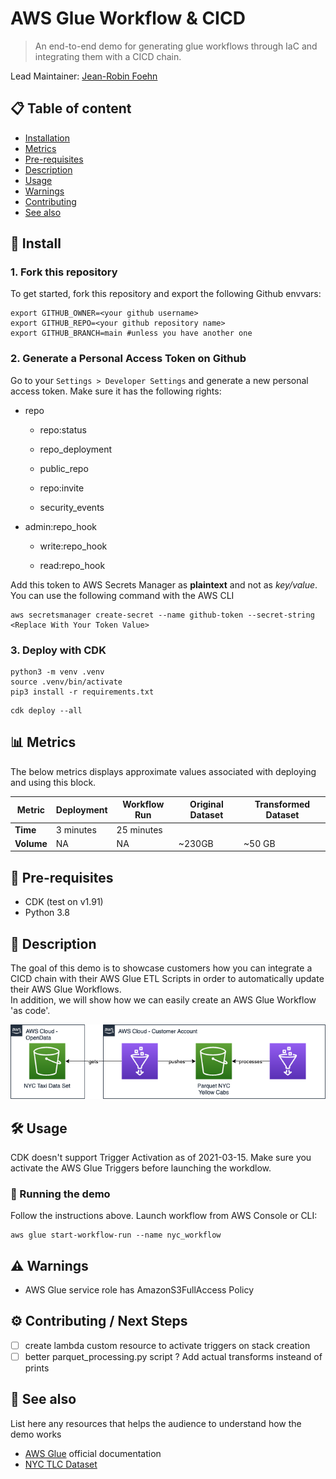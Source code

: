 # AWS Glue Workflow & CICD
> An end-to-end demo for generating glue workflows through IaC and integrating them with a CICD chain.

Lead Maintainer: [Jean-Robin Foehn](mailto:fjeanrob@amazon.com)

## 📋 Table of content

 - [Installation](#-install)
 - [Metrics](#-metrics)
 - [Pre-requisites](#-pre-requisites)
 - [Description](#-description)
 - [Usage](#-usage)  
 - [Warnings](#-warnings) 
 - [Contributing](#-contributing--next-steps)   
 - [See also](#-see-also)

## 🚀 Install

### 1. Fork this repository
To get started, fork this repository and export the following Github envvars:
```shell
export GITHUB_OWNER=<your github username>
export GITHUB_REPO=<your github repository name>
export GITHUB_BRANCH=main #unless you have another one
```

### 2. Generate a Personal Access Token on Github
Go to your ```Settings > Developer Settings``` and generate a new personal access token. Make sure it has the following rights:  

- repo
  
  - repo:status
    
  - repo_deployment
    
  - public_repo
    
  - repo:invite
    
  - security_events  
  
- admin:repo_hook
    
  - write:repo_hook
    
  - read:repo_hook
    
Add this token to AWS Secrets Manager as **plaintext** and not as *key/value*. You can use the following command with the AWS CLI  
```shell
aws secretsmanager create-secret --name github-token --secret-string <Replace With Your Token Value>
```
### 3. Deploy with CDK
```shell
python3 -m venv .venv
source .venv/bin/activate
pip3 install -r requirements.txt
```
```shell
cdk deploy --all
```

## 📊 Metrics

The below metrics displays approximate values associated with deploying and using this block.

Metric | Deployment | Workflow Run | Original Dataset | Transformed Dataset
------ | ------ | ------ | ------ | ------ |
 **Time** | 3 minutes | 25 minutes
 **Volume** | NA | NA | ~230GB | ~50 GB 

## 🎒 Pre-requisites

- CDK (test on v1.91)
- Python 3.8

## 🔰 Description

The goal of this demo is to showcase customers how you can integrate a CICD chain with their AWS Glue ETL Scripts in order to automatically update their AWS Glue Workflows.  
In addition, we will show how we can easily create an AWS Glue Workflow 'as code'.

![Solutions Architecture](./img/glue-workflow.png)

## 🛠 Usage 

CDK doesn't support Trigger Activation as of 2021-03-15. Make sure you activate the AWS Glue Triggers before launching the workdlow.

### 🏃 Running the demo 

Follow the instructions above.
Launch workflow from AWS Console or CLI: 

```shell
aws glue start-workflow-run --name nyc_workflow
```

## ⚠️ Warnings

- AWS Glue service role has AmazonS3FullAccess Policy

## ⚙️ Contributing / Next Steps  
- [ ] create lambda custom resource to activate triggers on stack creation
- [ ] better parquet_processing.py script ? Add actual transforms insteand of prints

## 👀 See also

List here any resources that helps the audience to understand how the demo works

 - [AWS Glue](https://docs.aws.amazon.com/glue/) official documentation
 - [NYC TLC Dataset](https://registry.opendata.aws/nyc-tlc-trip-records-pds/)